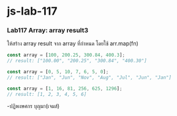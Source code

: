 # js-lab-117
### Lab117 Array: array result3
ให้สร้าง array result จาก array ที่กำหนด โดยใช้ arr.map(fn)

```JavaScript
const array = [100, 200.25, 300.84, 400.3];
// result: ["100.00", "200.25", "300.84", "400.30"]

const array = [0, 5, 10, 7, 6, 5, 0];
// result: ["Jan", "Jun", "Nov", "Aug", "Jul", "Jun", "Jan"]

const array = [1, 16, 81, 256, 625, 1296];
// result: [1, 2, 3, 4, 5, 6]
```
-ปฏิพงษศกร บุญมา(เจมส์)